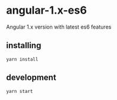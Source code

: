 # angular-1.x-es6
Angular 1.x version with latest es6 features

## installing
`yarn install`

## development
`yarn start`
